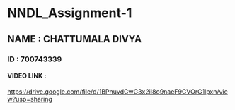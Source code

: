 # NNDL_Assignment-1
## NAME : CHATTUMALA DIVYA
### ID : 700743339
#### VIDEO LINK : 
https://drive.google.com/file/d/1BPnuvdCwG3x2iI8o9naeF9CVOrG1lpxn/view?usp=sharing
